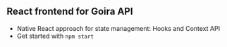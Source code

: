 ## React frontend for Goira API
- Native React approach for state management: Hooks and Context API
- Get started with ```npm start``` 
